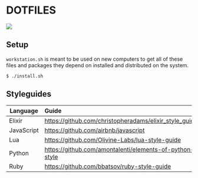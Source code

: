 # DOTFILES

![](https://i.imgur.com/2PAlV4J.png)

## Setup

`workstation.sh` is meant to be used on new computers to get all of these files and packages they depend on installed and distributed on the system.

```
$ ./install.sh
```

## Styleguides

| Language   | Guide                                                   |
|------------|:--------------------------------------------------------|
| Elixir     | https://github.com/christopheradams/elixir_style_guide  |
| JavaScript | https://github.com/airbnb/javascript                    |
| Lua        | https://github.com/Olivine-Labs/lua-style-guide         |
| Python     | https://github.com/amontalenti/elements-of-python-style |
| Ruby       | https://github.com/bbatsov/ruby-style-guide             |
